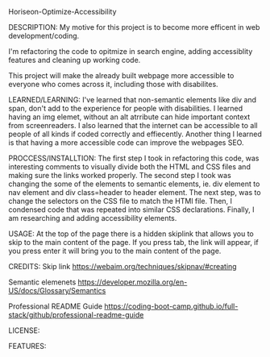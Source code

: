 Horiseon-Optimize-Accessibility

DESCRIPTION:
My motive for this project is to become more efficent in web development/coding. 

I'm refactoring the code to opitmize in search engine, adding accessiblity features and cleaning up working code. 

This project will make the already built webpage more accessible to everyone who comes across it, including those with disabilites. 

LEARNED/LEARNING:
I've learned that non-semantic elements like div and span, don't add to the experience for people with disabilities. I learned having an img elemet, without an alt atrribute can hide important context from screenreaders. I also learned that the internet can be accessible to all people of all kinds if coded correctly and effiecently. Another thing I learned is that having a more accessible code can improve the webpages SEO. 

PROCCESS/INSTALLTION:
The first step I took in refactoring this code, was interesting comments to visually divide both the HTML and CSS files and making sure the links worked properly. The second step I took was changing the some of the elements to semantic elements, ie. div element to nav element and div class=header to header element. The next step, was to change the selectors on the CSS file to match the HTMl file. Then, I condensed code that was repeated into similar CSS declarations. Finally, I am researching and adding accessibility elements.

USAGE: 
At the top of the page there is a hidden skiplink that allows you to skip to the main content of the page. If you press tab, the link will appear, if you press enter it will bring you to the main content of the page.

CREDITS:
Skip link https://webaim.org/techniques/skipnav/#creating

Semantic elemenets https://developer.mozilla.org/en-US/docs/Glossary/Semantics

Professional README Guide https://coding-boot-camp.github.io/full-stack/github/professional-readme-guide

LICENSE:

FEATURES: 